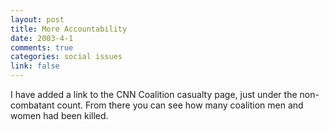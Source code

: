```yaml
--- 
layout: post
title: More Accountability
date: 2003-4-1
comments: true
categories: social issues
link: false
---
```

I have added a link to the CNN Coalition casualty page, just under the non-combatant count. From there you can see how many coalition men and women had been killed.
